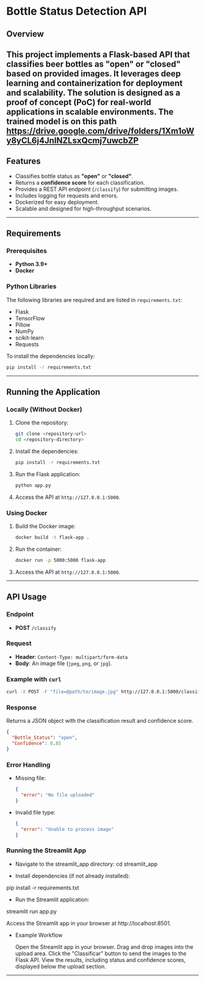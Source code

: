 
# Bottle Status Detection API

## Overview
This project implements a Flask-based API that classifies beer bottles as "open" or "closed" based on provided images. It leverages deep learning and containerization for deployment and scalability. The solution is designed as a proof of concept (PoC) for real-world applications in scalable environments.
The trained model is on this path
https://drive.google.com/drive/folders/1Xm1oWy8yCL6j4JnINZLsxQcmj7uwcbZP
---

## Features
- Classifies bottle status as **"open"** or **"closed"**.
- Returns a **confidence score** for each classification.
- Provides a REST API endpoint (`/classify`) for submitting images.
- Includes logging for requests and errors.
- Dockerized for easy deployment.
- Scalable and designed for high-throughput scenarios.

---

## Requirements

### Prerequisites
- **Python 3.9+**
- **Docker**

### Python Libraries
The following libraries are required and are listed in `requirements.txt`:
- Flask
- TensorFlow
- Pillow
- NumPy
- scikit-learn
- Requests

To install the dependencies locally:
```bash
pip install -r requirements.txt
```

---

## Running the Application

### Locally (Without Docker)
1. Clone the repository:
   ```bash
   git clone <repository-url>
   cd <repository-directory>
   ```

2. Install the dependencies:
   ```bash
   pip install -r requirements.txt
   ```

3. Run the Flask application:
   ```bash
   python app.py
   ```

4. Access the API at `http://127.0.0.1:5000`.

### Using Docker
1. Build the Docker image:
   ```bash
   docker build -t flask-app .
   ```

2. Run the container:
   ```bash
   docker run -p 5000:5000 flask-app
   ```

3. Access the API at `http://127.0.0.1:5000`.

---

## API Usage

### Endpoint
- **POST** `/classify`

### Request
- **Header**: `Content-Type: multipart/form-data`
- **Body**: An image file (`jpeg`, `png`, or `jpg`).

### Example with `curl`
```bash
curl -X POST -F "file=@path/to/image.jpg" http://127.0.0.1:5000/classify
```

### Response
Returns a JSON object with the classification result and confidence score.
```json
{
  "Bottle_Status": "open",
  "Confidence": 0.85
}
```

### Error Handling
- Missing file:
  ```json
  {
    "error": "No file uploaded"
  }
  ```
- Invalid file type:
  ```json
  {
    "error": "Unable to process image"
  }
  ```

### Running the Streamlit App

- Navigate to the streamlit_app directory:
cd streamlit_app

- Install dependencies (if not already installed):

pip install -r requirements.txt

- Run the Streamlit application:

streamlit run app.py

Access the Streamlit app in your browser at http://localhost:8501.


- Example Workflow

    Open the Streamlit app in your browser.
    Drag and drop images into the upload area.
    Click the "Classificar" button to send the images to the Flask API.
    View the results, including status and confidence scores, displayed below the upload section.
---

